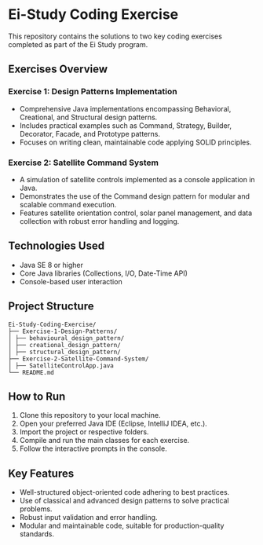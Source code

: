 # Ei-Study Coding Exercise
This repository contains the solutions to two key coding exercises completed as part of the Ei Study program.

## Exercises Overview

### Exercise 1: Design Patterns Implementation

- Comprehensive Java implementations encompassing Behavioral, Creational, and Structural design patterns.
- Includes practical examples such as Command, Strategy, Builder, Decorator, Facade, and Prototype patterns.
- Focuses on writing clean, maintainable code applying SOLID principles.

### Exercise 2: Satellite Command System

- A simulation of satellite controls implemented as a console application in Java.
- Demonstrates the use of the Command design pattern for modular and scalable command execution.
- Features satellite orientation control, solar panel management, and data collection with robust error handling and logging.

## Technologies Used

- Java SE 8 or higher
- Core Java libraries (Collections, I/O, Date-Time API)
- Console-based user interaction

## Project Structure
```
Ei-Study-Coding-Exercise/
├── Exercise-1-Design-Patterns/
│ ├── behavioural_design_pattern/
│ ├── creational_design_pattern/
│ ├── structural_design_pattern/
├── Exercise-2-Satellite-Command-System/
│ ├── SatelliteControlApp.java
└── README.md
```

## How to Run

1. Clone this repository to your local machine.
2. Open your preferred Java IDE (Eclipse, IntelliJ IDEA, etc.).
3. Import the project or respective folders.
4. Compile and run the main classes for each exercise.
5. Follow the interactive prompts in the console.

## Key Features

- Well-structured object-oriented code adhering to best practices.
- Use of classical and advanced design patterns to solve practical problems.
- Robust input validation and error handling.
- Modular and maintainable code, suitable for production-quality standards.





